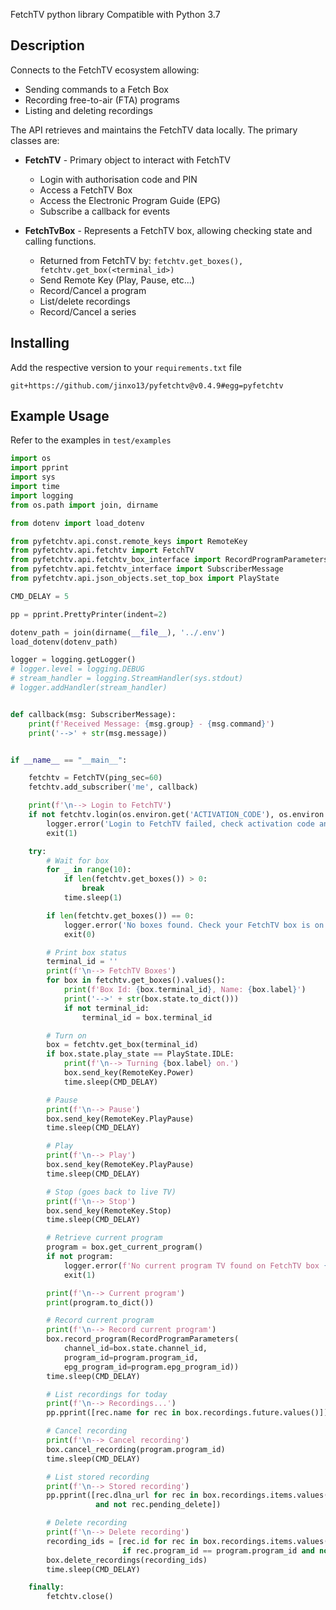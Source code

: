 FetchTV python library
Compatible with Python 3.7

## Description
Connects to the FetchTV ecosystem allowing:
- Sending commands to a Fetch Box
- Recording free-to-air (FTA) programs
- Listing and deleting recordings

The API retrieves and maintains the FetchTV data locally.
The primary classes are:
* **FetchTV** - Primary object to interact with FetchTV
  * Login with authorisation code and PIN
  * Access a FetchTV Box
  * Access the Electronic Program Guide (EPG)
  * Subscribe a callback for events
  

* **FetchTvBox** - Represents a FetchTV box, allowing checking state and calling functions.
  * Returned from FetchTV by: ```fetchtv.get_boxes(), fetchtv.get_box(<terminal_id>)```
  * Send Remote Key (Play, Pause, etc...)
  * Record/Cancel a program
  * List/delete recordings
  * Record/Cancel a series

## Installing
Add the respective version to your ```requirements.txt``` file
```
git+https://github.com/jinxo13/pyfetchtv@v0.4.9#egg=pyfetchtv
```

## Example Usage
Refer to the examples in ```test/examples```
```python
import os
import pprint
import sys
import time
import logging
from os.path import join, dirname

from dotenv import load_dotenv

from pyfetchtv.api.const.remote_keys import RemoteKey
from pyfetchtv.api.fetchtv import FetchTV
from pyfetchtv.api.fetchtv_box_interface import RecordProgramParameters
from pyfetchtv.api.fetchtv_interface import SubscriberMessage
from pyfetchtv.api.json_objects.set_top_box import PlayState

CMD_DELAY = 5

pp = pprint.PrettyPrinter(indent=2)

dotenv_path = join(dirname(__file__), '../.env')
load_dotenv(dotenv_path)

logger = logging.getLogger()
# logger.level = logging.DEBUG
# stream_handler = logging.StreamHandler(sys.stdout)
# logger.addHandler(stream_handler)


def callback(msg: SubscriberMessage):
    print(f'Received Message: {msg.group} - {msg.command}')
    print('-->' + str(msg.message))


if __name__ == "__main__":

    fetchtv = FetchTV(ping_sec=60)
    fetchtv.add_subscriber('me', callback)

    print(f'\n--> Login to FetchTV')
    if not fetchtv.login(os.environ.get('ACTIVATION_CODE'), os.environ.get('PIN')):
        logger.error('Login to FetchTV failed, check activation code and pin are correct.')
        exit(1)

    try:
        # Wait for box
        for _ in range(10):
            if len(fetchtv.get_boxes()) > 0:
                break
            time.sleep(1)

        if len(fetchtv.get_boxes()) == 0:
            logger.error('No boxes found. Check your FetchTV box is on.')
            exit(0)

        # Print box status
        terminal_id = ''
        print(f'\n--> FetchTV Boxes')
        for box in fetchtv.get_boxes().values():
            print(f'Box Id: {box.terminal_id}, Name: {box.label}')
            print('-->' + str(box.state.to_dict()))
            if not terminal_id:
                terminal_id = box.terminal_id

        # Turn on
        box = fetchtv.get_box(terminal_id)
        if box.state.play_state == PlayState.IDLE:
            print(f'\n--> Turning {box.label} on.')
            box.send_key(RemoteKey.Power)
            time.sleep(CMD_DELAY)

        # Pause
        print(f'\n--> Pause')
        box.send_key(RemoteKey.PlayPause)
        time.sleep(CMD_DELAY)

        # Play
        print(f'\n--> Play')
        box.send_key(RemoteKey.PlayPause)
        time.sleep(CMD_DELAY)

        # Stop (goes back to live TV)
        print(f'\n--> Stop')
        box.send_key(RemoteKey.Stop)
        time.sleep(CMD_DELAY)

        # Retrieve current program
        program = box.get_current_program()
        if not program:
            logger.error(f'No current program TV found on FetchTV box {box.label}.')
            exit(1)

        print(f'\n--> Current program')
        print(program.to_dict())

        # Record current program
        print(f'\n--> Record current program')
        box.record_program(RecordProgramParameters(
            channel_id=box.state.channel_id,
            program_id=program.program_id,
            epg_program_id=program.epg_program_id))
        time.sleep(CMD_DELAY)

        # List recordings for today
        print(f'\n--> Recordings...')
        pp.pprint([rec.name for rec in box.recordings.future.values()])

        # Cancel recording
        print(f'\n--> Cancel recording')
        box.cancel_recording(program.program_id)
        time.sleep(CMD_DELAY)

        # List stored recording
        print(f'\n--> Stored recording')
        pp.pprint([rec.dlna_url for rec in box.recordings.items.values() if rec.program_id == program.program_id
                   and not rec.pending_delete])

        # Delete recording
        print(f'\n--> Delete recording')
        recording_ids = [rec.id for rec in box.recordings.items.values()
                         if rec.program_id == program.program_id and not rec.pending_delete]
        box.delete_recordings(recording_ids)
        time.sleep(CMD_DELAY)

    finally:
        fetchtv.close()
```
